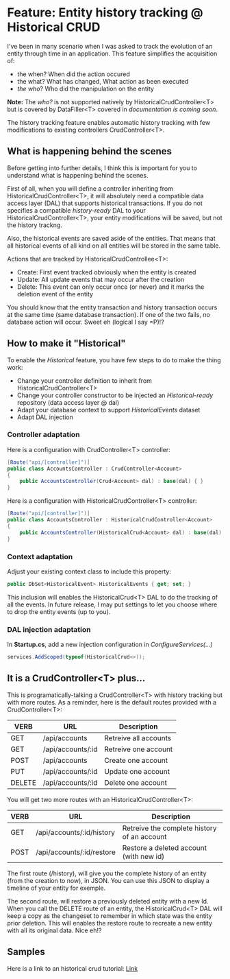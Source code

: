 # Feature: Entity history tracking @ Historical CRUD
I've been in many scenario when I was asked to track the evolution of an entity through time in an application. This feature simplifies the acquisition of:
- the when? When did the action occured
- the what? What has changed, What action as been executed 
- *the who*? Who did the manipulation on the entity

**Note:** The *who?* is not supported natively by HistoricalCrudController\<T> but is covered by DataFiller\<T> covered in *documentation is coming soon*.

The history tracking feature enables automatic history tracking with few modifications to existing controllers CrudController\<T>.

## What is happening behind the scenes
Before getting into further details, I think this is important for you to understand what is happening behind the scenes.

First of all, when you will define a controller inheriting from HistoricalCrudController\<T>, it will absolutely need a compatible data access layer (DAL) that supports historical transactions. If you do not specifies a compatible *history-ready* DAL to your HistoricalCrudController\<T>, your entity modifications will be saved, but not the history trackng.

Also, the historical events are saved aside of the entities. That means that all historical events of all kind on all entities will be stored in the same table.

Actions that are tracked by HistoricalCrudControllee\<T>:
- Create: First event tracked obviously when the entity is created
- Update: All update events that may occur after the creation
- Delete: This event can only occur once (or never) and it marks the deletion event of the entity

You should know that the entity transaction and history transaction occurs at the same time (same database transaction). If one of the two fails, no database action will occur. Sweet eh (logical I say =P)!?

## How to make it "Historical"
To enable the *Historical* feature, you have few steps to do to make the thing work:
- Change your controller definition to inherit from HistoricalCrudController\<T>
- Change your controller constructor to be injected an *Historical-ready* repository (data access layer @ dal)
- Adapt your database context to support *HistoricalEvents* dataset
- Adapt DAL injection

### Controller adaptation
Here is a configuration with CrudController\<T> controller:

```csharp
[Route("api/[controller]")]
public class AccountsController : CrudController<Account>
{
    public AccountsController(Crud<Account> dal) : base(dal) { }
}
```

Here is a configuration with HistoricalCrudController\<T> controller:
```csharp
[Route("api/[controller]")]
public class AccountsController : HistoricalCrudController<Account>
{
    public AccountsController(HistoricalCrud<Account> dal) : base(dal) { }
}
```

### Context adaptation
Adjust your existing context class to include this property:
```csharp
public DbSet<HistoricalEvent> HistoricalEvents { get; set; }
```
This inclusion will enables the HistoricalCrud\<T> DAL to do the tracking of all the events. In future release, I may put settings to let you choose where to drop the entity events (up to you).

### DAL injection adaptation
In **Startup.cs**, add a new injection configuration in *ConfigureServices(...)*
```csharp
services.AddScoped(typeof(HistoricalCrud<>));
```

## It is a CrudController\<T> plus...
This is programatically-talking a CrudController\<T> with history tracking but with more routes. As a reminder, here is the default routes provided with a CrudController\<T>:

| VERB   | URL               | Description           |
|--------|-------------------|-----------------------|
| GET    | /api/accounts     | Retreive all accounts |
| GET    | /api/accounts/:id | Retreive one account  |
| POST   | /api/accounts     | Create one account    |
| PUT    | /api/accounts/:id | Update one account    |
| DELETE | /api/accounts/:id | Delete one account    |

You will get two more routes with an HistoricalCrudController\<T>:

| VERB   | URL                       | Description                                 |
|--------|---------------------------|---------------------------------------------|
| GET    | /api/accounts/:id/history | Retreive the complete history of an account |
| POST   | /api/accounts/:id/restore | Restore a deleted account (with new id)     |

The first route (/history), will give you the complete history of an entity (from the creation to now), in JSON. You can use this JSON to display a timeline of your entity for exemple.

The second route, will restore a previously deleted entity with a new Id. When you call the DELETE route of an entity, the HistoricalCrud\<T> DAL will keep a copy as the changeset to remember in which state was the entity prior deletion. This will enables the restore route to recreate a new entity with all its original data. Nice eh!?

## Samples

Here is a link to an historical crud tutorial: [Link](https://github.com/lonesomegeek/LSG.GenericCrud.Samples/blob/master/Sample.HistoricalCrud/README.md)
